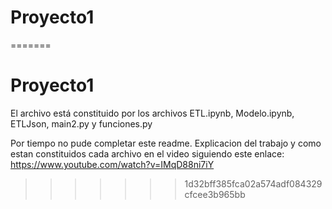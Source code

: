 # Proyecto1
=======
# Proyecto1
El archivo está constituido por los archivos ETL.ipynb, Modelo.ipynb, ETLJson, main2.py y funciones.py

Por tiempo no pude completar este readme.
Explicacion del trabajo y como estan constituidos cada archivo en el video siguiendo este enlace:
https://www.youtube.com/watch?v=IMqD88ni7iY
>>>>>>> 1d32bff385fca02a574adf084329cfcee3b965bb
